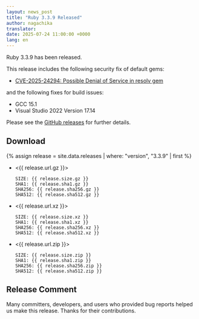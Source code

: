 ```yaml
---
layout: news_post
title: "Ruby 3.3.9 Released"
author: nagachika
translator:
date: 2025-07-24 11:00:00 +0000
lang: en
---
```


Ruby 3.3.9 has been released.

This release includes the following security fix of default gems:

* [CVE-2025-24294: Possible Denial of Service in resolv gem](https://www.ruby-lang.org/en/news/2025/07/08/dos-resolv-cve-2025-24294/)

and the following fixes for build issues:

* GCC 15.1
* Visual Studio 2022 Version 17.14

Please see the [GitHub releases](https://github.com/ruby/ruby/releases/tag/v3_3_9) for further details.

## Download

{% assign release = site.data.releases | where: "version", "3.3.9" | first %}

* <{{ release.url.gz }}>

      SIZE: {{ release.size.gz }}
      SHA1: {{ release.sha1.gz }}
      SHA256: {{ release.sha256.gz }}
      SHA512: {{ release.sha512.gz }}

* <{{ release.url.xz }}>

      SIZE: {{ release.size.xz }}
      SHA1: {{ release.sha1.xz }}
      SHA256: {{ release.sha256.xz }}
      SHA512: {{ release.sha512.xz }}

* <{{ release.url.zip }}>

      SIZE: {{ release.size.zip }}
      SHA1: {{ release.sha1.zip }}
      SHA256: {{ release.sha256.zip }}
      SHA512: {{ release.sha512.zip }}

## Release Comment

Many committers, developers, and users who provided bug reports helped us make this release.
Thanks for their contributions.
